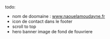 todo:
- nom de doomaine : www.naouelamoudayne.fr
- icon de contact dans le footer
- scroll to top
- hero banner image de fond de fouvriere